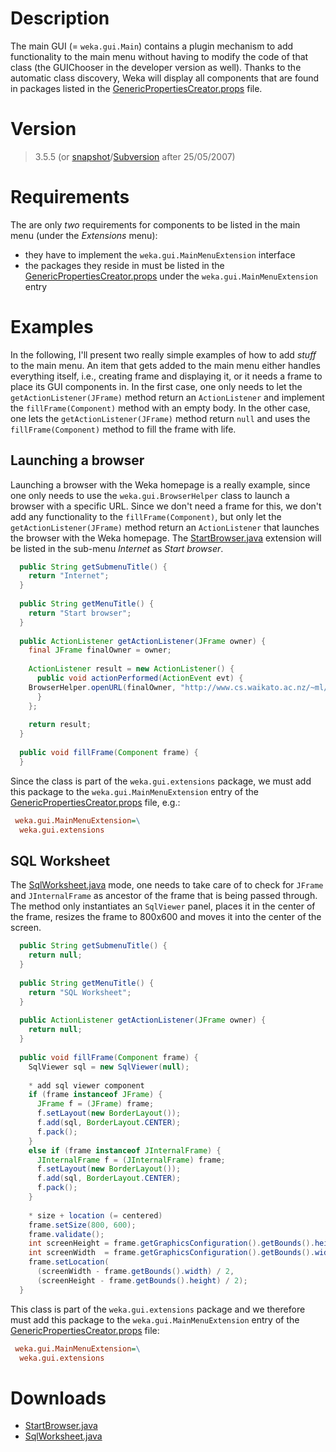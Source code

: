 
# Description
The main GUI (= `weka.gui.Main`) contains a plugin mechanism to add functionality to the main menu without having to modify the code of that class (the GUIChooser in the developer version as well). Thanks to the automatic class discovery, Weka will display all components that are found in packages listed in the [GenericPropertiesCreator.props](weka_gui_generic_properties_creator.props.md) file.

# Version
>3.5.5 (or [snapshot](snapshots.md)/[Subversion](subversion.md) after 25/05/2007)

# Requirements
The are only *two* requirements for components to be listed in the main menu (under the *Extensions* menu):

* they have to implement the `weka.gui.MainMenuExtension` interface
* the packages they reside in must be listed in the [GenericPropertiesCreator.props](weka_gui_generic_properties_creator.props.md) under the `weka.gui.MainMenuExtension` entry

# Examples
In the following, I'll present two really simple examples of how to add *stuff* to the main menu. An item that gets added to the main menu either handles everything itself, i.e., creating frame and displaying it, or it needs a frame to place its GUI components in. In the first case, one only needs to let the `getActionListener(JFrame)` method return an `ActionListener` and implement the `fillFrame(Component)` method with an empty body. In the other case, one lets the `getActionListener(JFrame)` method return `null` and uses the `fillFrame(Component)` method to fill the frame with life.

## Launching a browser
Launching a browser with the Weka homepage is a really example, since one only needs to use the `weka.gui.BrowserHelper` class to launch a browser with a specific URL. Since we don't need a frame for this, we don't add any functionality to the `fillFrame(Component)`, but only let the `getActionListener(JFrame)` method return an `ActionListener` that launches the browser with the Weka homepage. The [StartBrowser.java](files/StartBrowser.java) extension will be listed in the sub-menu *Internet* as *Start browser*.
```java
  public String getSubmenuTitle() {
    return "Internet";
  }
 
  public String getMenuTitle() {
    return "Start browser";
  }
 
  public ActionListener getActionListener(JFrame owner) {
    final JFrame finalOwner = owner;
    
    ActionListener result = new ActionListener() {
      public void actionPerformed(ActionEvent evt) {
	BrowserHelper.openURL(finalOwner, "http://www.cs.waikato.ac.nz/~ml/weka/");
      }
    };
    
    return result;
  }
 
  public void fillFrame(Component frame) {
  }
```
Since the class is part of the `weka.gui.extensions` package, we must add this package to the `weka.gui.MainMenuExtension` entry of the [GenericPropertiesCreator.props](weka_gui_generic_properties_creator.props.md) file, e.g.:

```ini
 weka.gui.MainMenuExtension=\
  weka.gui.extensions
```

## SQL Worksheet
The [SqlWorksheet.java](files/SqlWorksheet.java) mode, one needs to take care of to check for `JFrame` and `JInternalFrame` as ancestor of the frame that is being passed through. The method only instantiates an `SqlViewer` panel, places it in the center of the frame, resizes the frame to 800x600 and moves it into the center of the screen.
```java
  public String getSubmenuTitle() {
    return null;
  }
 
  public String getMenuTitle() {
    return "SQL Worksheet";
  }
 
  public ActionListener getActionListener(JFrame owner) {
    return null;
  }
 
  public void fillFrame(Component frame) {
    SqlViewer sql = new SqlViewer(null);
 
    * add sql viewer component
    if (frame instanceof JFrame) {
      JFrame f = (JFrame) frame;
      f.setLayout(new BorderLayout());
      f.add(sql, BorderLayout.CENTER);
      f.pack();
    }
    else if (frame instanceof JInternalFrame) {
      JInternalFrame f = (JInternalFrame) frame;
      f.setLayout(new BorderLayout());
      f.add(sql, BorderLayout.CENTER);
      f.pack();
    }
 
    * size + location (= centered)
    frame.setSize(800, 600);
    frame.validate();
    int screenHeight = frame.getGraphicsConfiguration().getBounds().height;
    int screenWidth  = frame.getGraphicsConfiguration().getBounds().width;
    frame.setLocation(
	  (screenWidth - frame.getBounds().width) / 2,
	  (screenHeight - frame.getBounds().height) / 2);
  }
```
This class is part of the `weka.gui.extensions` package and we therefore must add this package to the `weka.gui.MainMenuExtension` entry of the [GenericPropertiesCreator.props](weka_gui_generic_properties_creator.props.md) file:

```ini
 weka.gui.MainMenuExtension=\
  weka.gui.extensions
```

# Downloads
* [StartBrowser.java](files/StartBrowser.java)
* [SqlWorksheet.java](files/SqlWorksheet.java)

